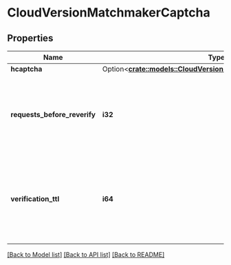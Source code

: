 # CloudVersionMatchmakerCaptcha

## Properties

Name | Type | Description | Notes
------------ | ------------- | ------------- | -------------
**hcaptcha** | Option<[**crate::models::CloudVersionMatchmakerCaptchaHcaptcha**](CloudVersionMatchmakerCaptchaHcaptcha.md)> |  | [optional]
**requests_before_reverify** | **i32** | Denotes how many requests a connection can make before it is required to reverify a captcha. | 
**verification_ttl** | **i64** | Denotes how long a connection can continue to reconnect without having to reverify a captcha (in milliseconds). | 

[[Back to Model list]](../README.md#documentation-for-models) [[Back to API list]](../README.md#documentation-for-api-endpoints) [[Back to README]](../README.md)


